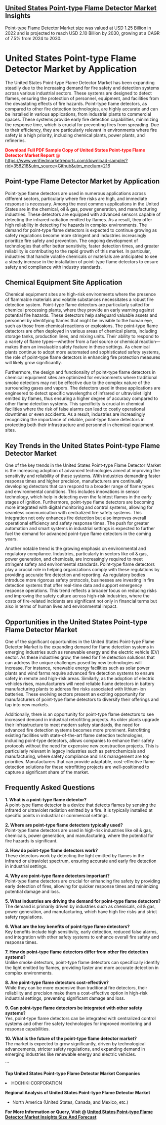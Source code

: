 <h2><a href="https://www.verifiedmarketreports.com/download-sample/?rid=358218&amp;utm_source=Github&amp;utm_medium=216" target="_blank">United States Point-type Flame Detector Market</a> Insights</h2><p>Point-type Flame Detector Market size was valued at USD 1.25 Billion in 2022 and is projected to reach USD 2.10 Billion by 2030, growing at a CAGR of 7.5% from 2024 to 2030.</p><p><h1>United States Point-type Flame Detector Market by Application</h1><p>The United States Point-type Flame Detector Market has been expanding steadily due to the increasing demand for fire safety and detection systems across various industrial sectors. These systems are designed to detect flames, ensuring the protection of personnel, equipment, and facilities from the devastating effects of fire hazards. Point-type flame detectors, as compared to other fire detection technologies, are highly accurate and can be installed in various applications, from industrial plants to commercial spaces. These systems provide early fire detection capabilities, minimizing the response time, which is crucial for preventing fires from spreading. Due to their efficiency, they are particularly relevant in environments where fire safety is a high priority, including chemical plants, power plants, and refineries. <p><span class=""><span style="color: #ff0000;"><strong>Download Full PDF Sample Copy of United States Point-type Flame Detector Market Report</strong> @ </span><a href="https://www.verifiedmarketreports.com/download-sample/?rid=358218&amp;utm_source=Github&amp;utm_medium=216" target="_blank">https://www.verifiedmarketreports.com/download-sample/?rid=358218&amp;utm_source=Github&amp;utm_medium=216</a></span></p></p><h2>Point-type Flame Detector Market by Application</h2><p>Point-type flame detectors are used in numerous applications across different sectors, particularly where fire risks are high, and immediate response is necessary. Among the most common applications in the United States are in the chemical, oil & gas, power generation, and manufacturing industries. These detectors are equipped with advanced sensors capable of detecting the infrared radiation emitted by flames. As a result, they offer high reliability in detecting fire hazards in complex environments. The demand for point-type flame detectors is expected to continue growing as safety regulations become more stringent and industries increasingly prioritize fire safety and prevention. The ongoing development of technologies that offer better sensitivity, faster detection times, and greater reliability is contributing to the rapid growth of this market. In particular, industries that handle volatile chemicals or materials are anticipated to see a steady increase in the installation of point-type flame detectors to ensure safety and compliance with industry standards.</p><h2>Chemical Equipment Site Application</h2><p>Chemical equipment sites are high-risk environments where the presence of flammable materials and volatile substances necessitates a robust fire detection system. Point-type flame detectors are particularly suited for chemical processing plants, where they provide an early warning against potential fire hazards. These detectors help safeguard valuable assets and personnel by identifying flames that might be invisible to the human eye, such as those from chemical reactions or explosions. The point-type flame detectors are often deployed in various areas of chemical plants, including storage tanks, production lines, and mixing units. Their ability to respond to a variety of flame types—whether from a fuel source or chemical reaction—makes them an invaluable safety feature in these settings. As chemical plants continue to adopt more automated and sophisticated safety systems, the role of point-type flame detectors in enhancing fire protection measures will likely grow significantly.</p><p>Furthermore, the design and functionality of point-type flame detectors in chemical equipment sites are optimized for environments where traditional smoke detectors may not be effective due to the complex nature of the surrounding gases and vapors. The detectors used in these applications are engineered to detect specific wavelengths of infrared or ultraviolet light emitted by flames, thus ensuring a higher degree of accuracy compared to other flame detection systems. This specificity is crucial in chemical facilities where the risk of false alarms can lead to costly operational downtimes or even accidents. As a result, industries are increasingly recognizing the importance of reliable, point-type flame detectors in protecting both their infrastructure and personnel in chemical equipment sites.</p><h2>Key Trends in the United States Point-type Flame Detector Market</h2><p>One of the key trends in the United States Point-type Flame Detector Market is the increasing adoption of advanced technologies aimed at improving the sensitivity and reliability of these systems. With industries demanding faster response times and higher precision, manufacturers are continually developing detectors that can respond to a broader range of flame types and environmental conditions. This includes innovations in sensor technology, which help in detecting even the faintest flames in the early stages of ignition. Furthermore, point-type flame detectors are becoming more integrated with digital monitoring and control systems, allowing for seamless communication with centralized fire safety systems. This integration not only enhances fire detection but also improves overall operational efficiency and safety response times. The push for greater automation and smart systems in industrial settings is expected to further fuel the demand for advanced point-type flame detectors in the coming years.</p><p>Another notable trend is the growing emphasis on environmental and regulatory compliance. Industries, particularly in sectors like oil & gas, power generation, and chemicals, are increasingly required to meet stringent safety and environmental standards. Point-type flame detectors play a crucial role in helping organizations comply with these regulations by providing accurate fire detection and reporting. As regulatory bodies introduce more rigorous safety protocols, businesses are investing in fire detection systems that offer real-time data and support emergency response operations. This trend reflects a broader focus on reducing risks and improving the safety culture across high-risk industries, where the costs of fire-related incidents are significant not only in financial terms but also in terms of human lives and environmental impact.</p><h2>Opportunities in the United States Point-type Flame Detector Market</h2><p>One of the significant opportunities in the United States Point-type Flame Detector Market is the expanding demand for flame detection systems in emerging industries such as renewable energy and the electric vehicle (EV) sector. As these industries grow, the need for fire detection solutions that can address the unique challenges posed by new technologies will increase. For instance, renewable energy facilities such as solar power plants and wind farms require advanced fire detection systems to ensure safety in remote and high-risk areas. Similarly, as the adoption of electric vehicles rises, manufacturers will need reliable flame detectors in battery manufacturing plants to address fire risks associated with lithium-ion batteries. These evolving sectors present an exciting opportunity for manufacturers of point-type flame detectors to diversify their offerings and tap into new markets.</p><p>Additionally, there is an opportunity for point-type flame detectors to see increased demand in industrial retrofitting projects. As older plants upgrade their infrastructure to meet modern safety standards, the need for advanced fire detection systems becomes more prominent. Retrofitting existing facilities with state-of-the-art flame detection technologies, including point-type detectors, allows companies to enhance their safety protocols without the need for expensive new construction projects. This is particularly relevant in legacy industries such as petrochemicals and manufacturing, where safety compliance and risk management are top priorities. Manufacturers that can provide adaptable, cost-effective flame detection solutions for these retrofitting projects are well-positioned to capture a significant share of the market.</p><h2>Frequently Asked Questions</h2><p><strong>1. What is a point-type flame detector?</strong><br> A point-type flame detector is a device that detects flames by sensing the infrared or ultraviolet radiation emitted by a fire. It is typically installed at specific points in industrial or commercial settings.</p><p><strong>2. Where are point-type flame detectors typically used?</strong><br> Point-type flame detectors are used in high-risk industries like oil & gas, chemicals, power generation, and manufacturing, where the potential for fire hazards is significant.</p><p><strong>3. How do point-type flame detectors work?</strong><br> These detectors work by detecting the light emitted by flames in the infrared or ultraviolet spectrum, ensuring accurate and early fire detection in industrial settings.</p><p><strong>4. Why are point-type flame detectors important?</strong><br> Point-type flame detectors are crucial for enhancing fire safety by providing early detection of fires, allowing for quicker response times and minimizing potential damage and loss.</p><p><strong>5. What industries are driving the demand for point-type flame detectors?</strong><br> The demand is primarily driven by industries such as chemicals, oil & gas, power generation, and manufacturing, which have high fire risks and strict safety regulations.</p><p><strong>6. What are the key benefits of point-type flame detectors?</strong><br> Key benefits include high sensitivity, early detection, reduced false alarms, and integration with other safety systems to enhance overall fire safety and response times.</p><p><strong>7. How do point-type flame detectors differ from other fire detection systems?</strong><br> Unlike smoke detectors, point-type flame detectors can specifically identify the light emitted by flames, providing faster and more accurate detection in complex environments.</p><p><strong>8. Are point-type flame detectors cost-effective?</strong><br> While they can be more expensive than traditional fire detectors, their reliability and precision make them a cost-effective option in high-risk industrial settings, preventing significant damage and loss.</p><p><strong>9. Can point-type flame detectors be integrated with other safety systems?</strong><br> Yes, point-type flame detectors can be integrated with centralized control systems and other fire safety technologies for improved monitoring and response capabilities.</p><p><strong>10. What is the future of the point-type flame detector market?</strong><br> The market is expected to grow significantly, driven by technological advancements, stricter safety regulations, and expanding demand in emerging industries like renewable energy and electric vehicles.</p>```</p><p><strong>Top United States Point-type Flame Detector Market Companies</strong></p><div data-test-id=""><p><li>HOCHIKI CORPORATION</li></p><div><strong>Regional Analysis of&nbsp;United States Point-type Flame Detector Market</strong></div><ul><li dir="ltr"><p dir="ltr">North America&nbsp;(United States, Canada, and Mexico, etc.)</p></li></ul><p><strong>For More Information or Query, Visit @&nbsp;</strong><strong><a href="https://www.verifiedmarketreports.com/product/point-type-flame-detector-market/?utm_source=Github&amp;utm_medium=216" target="_blank">United States Point-type Flame Detector Market Insights Size And Forecast</a></strong></p></div>
